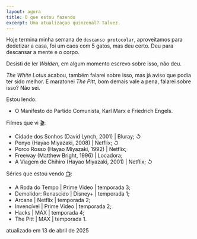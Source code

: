 ```yaml
---
layout: agora
title: O que estou fazendo
excerpt: Uma atualizaçao quinzenal? Talvez.
---
```

<section class="texto-geral">
<p>Hoje termina minha semana de <code>descanso protocolar</code>, aproveitamos para dedetizar a casa, foi um caos com 5 gatos, mas deu certo. Deu para descansar a mente e o corpo.</p>
<p>Desisti de ler <i>Walden</i>, em algum momento escrevo sobre isso, não deu.</p>
<p><i>The White Lotus</i> acabou, também falarei sobre isso, mas já aviso que podia ter sido melhor. E maratonei <i>The Pitt</i>, bom demais vale a pena, falarei sobre isso? Não sei.</p>
</section>
<section class="estou-fazendo">Estou lendo:
<ul>
<li>O Manifesto do Partido Comunista, Karl Marx e Friedrich Engels.</li>
</ul>
Filmes que vi <a href="https://letterboxd.com/dalbo1201/films/diary/" class="linkcab">&#127916;</a>:
<ul>
<li>Cidade dos Sonhos (David Lynch, 2001) | Bluray;&nbsp;↺</li>
<li>Ponyo (Hayao Miyazaki, 2008) | Netflix;&nbsp;↺</li>
<li>Porco Rosso (Hayao Miyazaki, 1992) | Netflix;</li>
<li>Freeway (Matthew Bright, 1996) | Locadora;</li>
<li>A Viagem de Chihiro (Hayao Miyazaki, 2001) | Netflix;&nbsp;↺</li>
</ul>
Séries que estou vendo <a href="https://tvtime.com/r/38uUh" class="linkcab">&#128250;</a>:
<ul>
<li>A Roda do Tempo | Prime&nbsp;Video | temporada&nbsp;3;</li>
<li>Demolidor: Renascido | Disney+ | temporada&nbsp;1;</li>
<li>Arcane | Netflix | temporada&nbsp;2;</li>
<li>Invencível | Prime&nbsp;Video | temporada&nbsp;2;</li>
<li>Hacks | MAX | temporada&nbsp;4;</li>
<li>The Pitt | MAX | temporada&nbsp;1.</li>
</ul>
</section>
<aside class="atualizacao">
    atualizado em 13 de abril de 2025
</aside>
